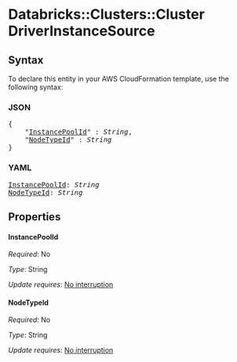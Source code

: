 # Databricks::Clusters::Cluster DriverInstanceSource

## Syntax

To declare this entity in your AWS CloudFormation template, use the following syntax:

### JSON

<pre>
{
    "<a href="#instancepoolid" title="InstancePoolId">InstancePoolId</a>" : <i>String</i>,
    "<a href="#nodetypeid" title="NodeTypeId">NodeTypeId</a>" : <i>String</i>
}
</pre>

### YAML

<pre>
<a href="#instancepoolid" title="InstancePoolId">InstancePoolId</a>: <i>String</i>
<a href="#nodetypeid" title="NodeTypeId">NodeTypeId</a>: <i>String</i>
</pre>

## Properties

#### InstancePoolId

_Required_: No

_Type_: String

_Update requires_: [No interruption](https://docs.aws.amazon.com/AWSCloudFormation/latest/UserGuide/using-cfn-updating-stacks-update-behaviors.html#update-no-interrupt)

#### NodeTypeId

_Required_: No

_Type_: String

_Update requires_: [No interruption](https://docs.aws.amazon.com/AWSCloudFormation/latest/UserGuide/using-cfn-updating-stacks-update-behaviors.html#update-no-interrupt)

